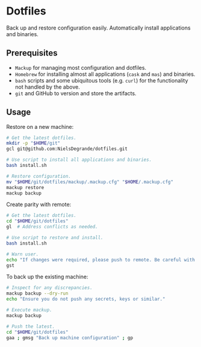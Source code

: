 # Dotfiles
Back up and restore configuration easily. Automatically install applications and binaries.

## Prerequisites
- `Mackup` for managing most configuration and dotfiles.
- `Homebrew` for installing almost all applications (`cask` and `mas`) and binaries.
- `bash` scripts and some ubiquitous tools (e.g. `curl`) for the functionality not handled by the above.
- `git` and GitHub to version and store the artifacts.

## Usage

Restore on a new machine:
```bash
# Get the latest dotfiles.
mkdir -p "$HOME/git"
gcl git@github.com:NielsDegrande/dotfiles.git

# Use script to install all applications and binaries.
bash install.sh

# Restore configuration.
mv "$HOME/git/dotfiles/mackup/.mackup.cfg" "$HOME/.mackup.cfg"
mackup restore
mackup backup
```

Create parity with remote:
```bash
# Get the latest dotfiles.
cd "$HOME/git/dotfiles"
gl  # Address conflicts as needed.

# Use script to restore and install.
bash install.sh

# Warn user.
echo "If changes were required, please push to remote. Be careful with credentials."
gst
```

To back up the existing machine:
```bash
# Inspect for any discrepancies.
mackup backup --dry-run
echo "Ensure you do not push any secrets, keys or similar."

# Execute mackup.
mackup backup

# Push the latest.
cd "$HOME/git/dotfiles"
gaa ; gmsg "Back up machine configuration" ; gp
```
